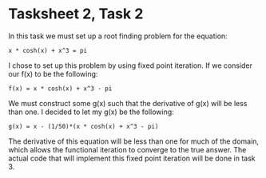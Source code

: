 # Tasksheet 2, Task 2
In this task we must set up a root finding problem for the equation:
```
x * cosh(x) + x^3 = pi
```
I chose to set up this problem by using fixed point iteration. If we consider our f(x) to be the following:
```
f(x) = x * cosh(x) + x^3 - pi
```
We must construct some g(x) such that the derivative of g(x) will be less than one. I decided to let my g(x) be the following:
```
g(x) = x - (1/50)*(x * cosh(x) + x^3 - pi)
```
The derivative of this equation will be less than one for much of the domain, which allows the functional iteration to converge to the true answer. The actual code that will implement this fixed point iteration will be done in task 3.
